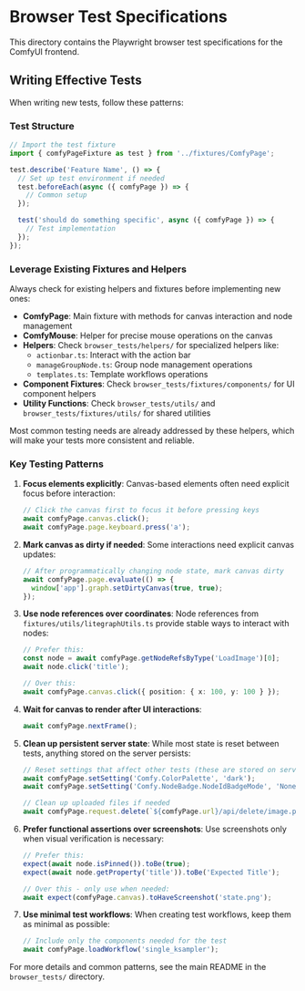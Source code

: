 # Browser Test Specifications

This directory contains the Playwright browser test specifications for the ComfyUI frontend.

## Writing Effective Tests

When writing new tests, follow these patterns:

### Test Structure

```typescript
// Import the test fixture
import { comfyPageFixture as test } from '../fixtures/ComfyPage';

test.describe('Feature Name', () => {
  // Set up test environment if needed
  test.beforeEach(async ({ comfyPage }) => {
    // Common setup
  });

  test('should do something specific', async ({ comfyPage }) => {
    // Test implementation
  });
});
```

### Leverage Existing Fixtures and Helpers

Always check for existing helpers and fixtures before implementing new ones:

- **ComfyPage**: Main fixture with methods for canvas interaction and node management
- **ComfyMouse**: Helper for precise mouse operations on the canvas
- **Helpers**: Check `browser_tests/helpers/` for specialized helpers like:
  - `actionbar.ts`: Interact with the action bar
  - `manageGroupNode.ts`: Group node management operations
  - `templates.ts`: Template workflows operations
- **Component Fixtures**: Check `browser_tests/fixtures/components/` for UI component helpers
- **Utility Functions**: Check `browser_tests/utils/` and `browser_tests/fixtures/utils/` for shared utilities

Most common testing needs are already addressed by these helpers, which will make your tests more consistent and reliable.

### Key Testing Patterns

1. **Focus elements explicitly**:
   Canvas-based elements often need explicit focus before interaction:
   ```typescript
   // Click the canvas first to focus it before pressing keys
   await comfyPage.canvas.click();
   await comfyPage.page.keyboard.press('a');
   ```

2. **Mark canvas as dirty if needed**:
   Some interactions need explicit canvas updates:
   ```typescript
   // After programmatically changing node state, mark canvas dirty
   await comfyPage.page.evaluate(() => {
     window['app'].graph.setDirtyCanvas(true, true);
   });
   ```

3. **Use node references over coordinates**: 
   Node references from `fixtures/utils/litegraphUtils.ts` provide stable ways to interact with nodes:
   ```typescript
   // Prefer this:
   const node = await comfyPage.getNodeRefsByType('LoadImage')[0];
   await node.click('title');
   
   // Over this:
   await comfyPage.canvas.click({ position: { x: 100, y: 100 } });
   ```

4. **Wait for canvas to render after UI interactions**:
   ```typescript
   await comfyPage.nextFrame();
   ```

5. **Clean up persistent server state**:
   While most state is reset between tests, anything stored on the server persists:
   ```typescript
   // Reset settings that affect other tests (these are stored on server)
   await comfyPage.setSetting('Comfy.ColorPalette', 'dark');
   await comfyPage.setSetting('Comfy.NodeBadge.NodeIdBadgeMode', 'None');
   
   // Clean up uploaded files if needed
   await comfyPage.request.delete(`${comfyPage.url}/api/delete/image.png`);
   ```

6. **Prefer functional assertions over screenshots**:
   Use screenshots only when visual verification is necessary:
   ```typescript
   // Prefer this:
   expect(await node.isPinned()).toBe(true);
   expect(await node.getProperty('title')).toBe('Expected Title');
   
   // Over this - only use when needed:
   await expect(comfyPage.canvas).toHaveScreenshot('state.png');
   ```

7. **Use minimal test workflows**:
   When creating test workflows, keep them as minimal as possible:
   ```typescript
   // Include only the components needed for the test
   await comfyPage.loadWorkflow('single_ksampler');
   ```

For more details and common patterns, see the main README in the `browser_tests/` directory.